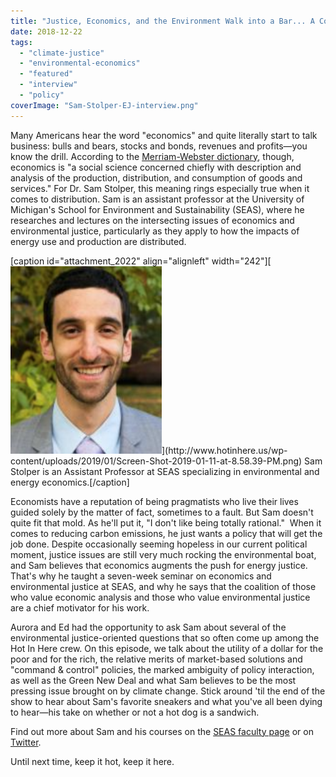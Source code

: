 ```yaml
---
title: "Justice, Economics, and the Environment Walk into a Bar... A Conversation with Dr. Sam Stolper"
date: 2018-12-22
tags: 
  - "climate-justice"
  - "environmental-economics"
  - "featured"
  - "interview"
  - "policy"
coverImage: "Sam-Stolper-EJ-interview.png"
---
```


Many Americans hear the word "economics" and quite literally start to talk business: bulls and bears, stocks and bonds, revenues and profits—you know the drill. According to the [Merriam-Webster dictionary](https://www.merriam-webster.com/dictionary/economics), though, economics is "a social science concerned chiefly with description and analysis of the production, distribution, and consumption of goods and services." For Dr. Sam Stolper, this meaning rings especially true when it comes to distribution. Sam is an assistant professor at the University of Michigan's School for Environment and Sustainability (SEAS), where he researches and lectures on the intersecting issues of economics and environmental justice, particularly as they apply to how the impacts of energy use and production are distributed. <!--more-->

\[caption id="attachment\_2022" align="alignleft" width="242"\][![](images/Screen-Shot-2019-01-11-at-8.58.39-PM-242x300.png "https://seas.umich.edu/research/faculty/samuel_stolper")](http://www.hotinhere.us/wp-content/uploads/2019/01/Screen-Shot-2019-01-11-at-8.58.39-PM.png) Sam Stolper is an Assistant Professor at SEAS specializing in environmental and energy economics.\[/caption\]

Economists have a reputation of being pragmatists who live their lives guided solely by the matter of fact, sometimes to a fault. But Sam doesn't quite fit that mold. As he'll put it, "I don't like being totally rational."  When it comes to reducing carbon emissions, he just wants a policy that will get the job done. Despite occasionally seeming hopeless in our current political moment, justice issues are still very much rocking the environmental boat, and Sam believes that economics augments the push for energy justice. That's why he taught a seven-week seminar on economics and environmental justice at SEAS, and why he says that the coalition of those who value economic analysis and those who value environmental justice are a chief motivator for his work.

Aurora and Ed had the opportunity to ask Sam about several of the environmental justice-oriented questions that so often come up among the Hot In Here crew. On this episode, we talk about the utility of a dollar for the poor and for the rich, the relative merits of market-based solutions and "command & control" policies, the marked ambiguity of policy interaction, as well as the Green New Deal and what Sam believes to be the most pressing issue brought on by climate change. Stick around 'til the end of the show to hear about Sam's favorite sneakers and what you've all been dying to hear—his take on whether or not a hot dog is a sandwich.

Find out more about Sam and his courses on the [SEAS faculty page](https://seas.umich.edu/research/faculty/samuel_stolper) or on [Twitter](https://twitter.com/samstolper).

Until next time, keep it hot, keep it here.
